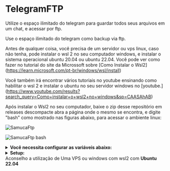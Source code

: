 # TelegramFTP

Utilize o espaço ilimitado do telegram para guardar todos seus arquivos em um chat, e acessar por ftp.

Use o espaço ilimitado do telegram como backup via ftp.

Antes de qualquer coisa, você precisa de um servidor ou vps linux, caso não tenha, pode instalar o wsl 2 no seu computador windows, e instalar o sistema operacional ubuntu 20.04 ou ubuntu 22.04.  Você pode ver como fazer no tutorial do site da Microssoft sobre [Como Instalar o Wsl2] (https://learn.microsoft.com/pt-br/windows/wsl/install)

Você também irá encontrar vários tutoriais no youtube ensinando como habilitar o wsl 2 e instalar o ubuntu no seu servidor windows no [youtube.] (https://www.youtube.com/results?search_query=Como+instalar+o+wsl2+no+windows&sp=CAASAhAB)

Após instalar o Wsl2 no seu computador, baixe o zip desse repositório em releases descompacte abra a página onde o mesmo se encontra, e digite "bash" como
mostrado nas figuras abaixo, para acessar o ambiente linux:



![SamucaFtp](https://i.imgur.com/OB9RKOJ.jpg)














![SamucaFtp bash](https://i.imgur.com/PNNrmwA.jpg)

<details>
<summary><b>Você necessita configurar as variáveis abaixo:</b></summary>

`API_ID`: Acesse [my.telegram.org](https://my.telegram.org) para obter o seu.

`API_HASH`: Acesse [my.telegram.org](https://my.telegram.org) para obter o seu.

`BOT_TOKEN`: Crie um novo bot utilizando [BotFather](https://telegram.dog/botfather).

`MONGODB`: Crie um DB e obtenha o link de conexão em [mongodb.com] (https://www.mongodb.com/)

`CHAT_ID`: Id do Chat para onde serão enviados os arquivos.

`HOST`: Host do FTP deixe como padrão (Padrão: 0.0.0.0).

`PORT`: Porta do servidor FTP (Padrão: 9021).

</details>

<details>
<summary><b>Setup:</b></summary>
Antes de iniciar o setup, verifique se você tem o python3 instalado, ou instale utilizando o comando abaixo:
sudo apt update && sudo apt install python3-pip -y
A seguir:

  1. Crie um novo bot em [BotFather](https://telegram.dog/botfather).
  2. Obtenha o API_ID e API_HASH em [my.telegram.org](https://my.telegram.org).
  3. Crie um banco de dados Mongo DB com o nome de ftp [MongoDB Cloud](https://cloud.mongodb.com/) (ou use seu servidor) e copie a string de conexão.
Aprenda aqui, [Como Criar gratuitamente sua base de dados Mongo DB] (https://www.youtube.com/watch?v=6b3YH0kK3ig)
  4. Coloque todas as variáveis em na raiz do bot no arquivo .env
  5. Adicione o bot ao seu canal com direito de administrador.
  6. Execute o arquivo 'python3 get_channel_id.py`, envie o comando `/id` no seu canal para obter o id do canal.
  7. Copie o ID para .env
  8. Execute 'python3 setup_database.py`.
  9. Execute 'python3 accounts_manager.py` para criar sua conta ftp.
  10. Execute `main.py`.

</details>
<summary>Aconselho a utilização de Uma VPS ou windows com wsl2 com <b>Ubuntu 22.04</b></summary>
